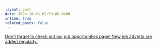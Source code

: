 ```yaml
---
layout: post
date: 2024-10-04 07:59:00-0400
inline: true
related_posts: false
---
```


[Don't forget to check out our job opportunities page! New job adverts are added regularly.](/Job_highlights)
